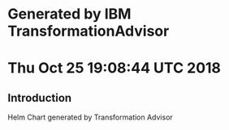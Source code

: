 # Generated by IBM TransformationAdvisor
# Thu Oct 25 19:08:44 UTC 2018
## Introduction

Helm Chart generated by Transformation Advisor
